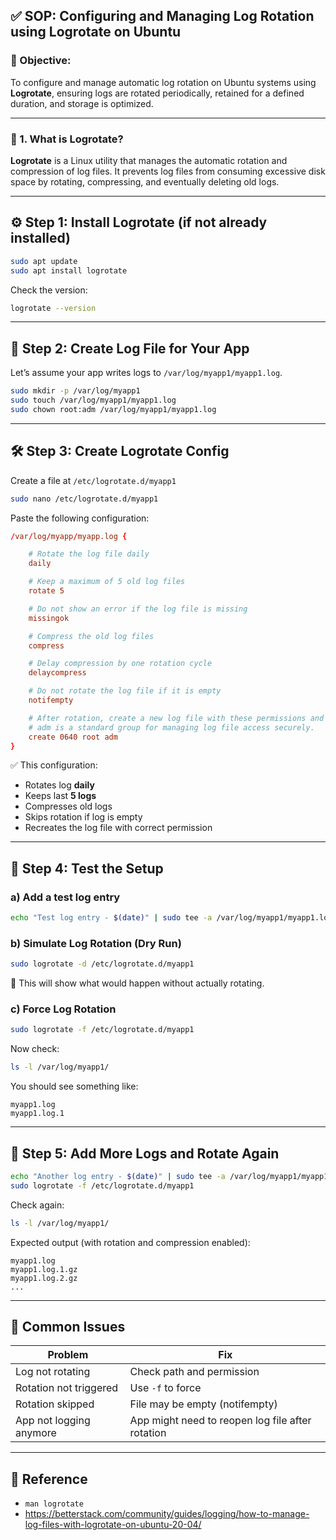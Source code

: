 
## ✅ SOP: Configuring and Managing Log Rotation using Logrotate on Ubuntu

### 📌 Objective:
To configure and manage automatic log rotation on Ubuntu systems using **Logrotate**, ensuring logs are rotated periodically, retained for a defined duration, and storage is optimized.

---

### 📁 1. What is Logrotate?
**Logrotate** is a Linux utility that manages the automatic rotation and compression of log files. It prevents log files from consuming excessive disk space by rotating, compressing, and eventually deleting old logs.

---

## ⚙️ Step 1: Install Logrotate (if not already installed)

```bash
sudo apt update
sudo apt install logrotate
```

Check the version:

```bash
logrotate --version
```

---

## 📁 Step 2: Create Log File for Your App

Let’s assume your app writes logs to `/var/log/myapp1/myapp1.log`.

```bash
sudo mkdir -p /var/log/myapp1
sudo touch /var/log/myapp1/myapp1.log
sudo chown root:adm /var/log/myapp1/myapp1.log
```

---

## 🛠️ Step 3: Create Logrotate Config

Create a file at `/etc/logrotate.d/myapp1`

```bash
sudo nano /etc/logrotate.d/myapp1
```

Paste the following configuration:

```conf
/var/log/myapp/myapp.log {

    # Rotate the log file daily
    daily

    # Keep a maximum of 5 old log files
    rotate 5

    # Do not show an error if the log file is missing
    missingok

    # Compress the old log files
    compress

    # Delay compression by one rotation cycle
    delaycompress

    # Do not rotate the log file if it is empty
    notifempty

    # After rotation, create a new log file with these permissions and ownership
    # adm is a standard group for managing log file access securely.
    create 0640 root adm
}
```

✅ This configuration:
- Rotates log **daily**
- Keeps last **5 logs**
- Compresses old logs
- Skips rotation if log is empty
- Recreates the log file with correct permission

---

## 🧪 Step 4: Test the Setup

### a) Add a test log entry

```bash
echo "Test log entry - $(date)" | sudo tee -a /var/log/myapp1/myapp1.log
```

### b) Simulate Log Rotation (Dry Run)

```bash
sudo logrotate -d /etc/logrotate.d/myapp1
```

🧪 This will show what would happen without actually rotating.

### c) Force Log Rotation

```bash
sudo logrotate -f /etc/logrotate.d/myapp1
```

Now check:

```bash
ls -l /var/log/myapp1/
```

You should see something like:

```
myapp1.log
myapp1.log.1
```

---

## 🔁 Step 5: Add More Logs and Rotate Again

```bash
echo "Another log entry - $(date)" | sudo tee -a /var/log/myapp1/myapp1.log
sudo logrotate -f /etc/logrotate.d/myapp1
```

Check again:

```bash
ls -l /var/log/myapp1/
```

Expected output (with rotation and compression enabled):

```
myapp1.log
myapp1.log.1.gz
myapp1.log.2.gz
...
```

---

## 🛑 Common Issues

| Problem | Fix |
|--------|------|
| Log not rotating | Check path and permission |
| Rotation not triggered | Use `-f` to force |
| Rotation skipped | File may be empty (notifempty) |
| App not logging anymore | App might need to reopen log file after rotation |

---

## 📘 Reference

- `man logrotate`
- https://betterstack.com/community/guides/logging/how-to-manage-log-files-with-logrotate-on-ubuntu-20-04/
